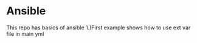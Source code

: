 # Ansible
This repo has basics of ansible
1.)First example shows how to use ext var file in main yml
